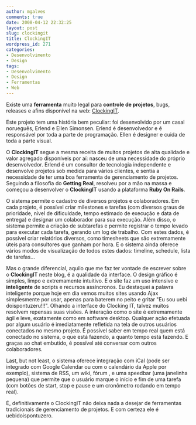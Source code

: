 ```yaml
---
author: mgalves
comments: true
date: 2008-04-12 22:32:25
layout: post
slug: clockingit
title: ClockingIT
wordpress_id: 271
categories:
- Desenvolvimento
- Design
tags:
- Desenvolvimento
- Design
- Ferramentas
- Web
---
```


Existe uma **ferramenta** muito legal para **controle de projetos**, bugs, releases e afins disponível na web: [ClockingIT](http://www.clockingit.com).

Este projeto tem uma história bem peculiar: foi desenvolvido por um casal norueguês, Erlend e Ellen Simonsen. Erlend é desenvolvedor e é responsável por toda a parte de programação. Ellen é designer e cuida de toda a parte visual.

O **ClockingIT** segue a mesma receita de muitos projetos de alta qualidade e valor agregado disponíveis por aí: nasceu de uma necessidade do próprio desenvolvedor. Erlend é um consultor de tecnologia independente e desenvolve projetos sob medida para vários clientes, e sentia a necessidade de ter uma boa ferramenta de gerenciamento de projetos. Seguindo a filosofia do **Getting Real**, resolveu por a mão na massa e começou a desenvolver o **ClockingIT** usando a plataforma **Ruby On Rails**.

O sistema permite o cadastro de diversos projetos e colaboradores. Em cada projeto, é possível criar milestones e tarefas (com diversos graus de prioridade, nível de dificuldade, tempo estimado de execução e data de entrega) e designar um colaborador para sua execução. Além disso, o sistema permite a criação de subtarefas e permite registrar o tempo levado para executar cada tarefa, gerando um log de trabalho. Com estes dados, é possível criar relatórios diversos, como timesheets que são extremamente úteis para consultores que ganham por hora.  E o sistema ainda oferece vários modos de visualização de todos estes dados: timeline, schedule, lista de tarefas...

Mas o grande diferencial, aquilo que me faz ter vontade de escrever sobre o **ClockingIT** neste blog, é a qualidade da interface. O design gráfico é simples, limpo e extremamente intuitivo. E o site faz um uso intensivo e **inteligente** de scripts e recursos assíncronos. Eu destaquei a palavra inteligente porque hoje em dia vemos muitos sites usando Ajax simplesmente por usar, apenas para baterem no peito e gritar "Eu sou uebi doispontuzeru!!!". Olhando a interface do Clocking IT, talvez muitos resolvem repensas suas visões. A interação como o site é extremamente ágil e leve, exatamente como em software desktop. Qualquer ação efetuada por algum usuário é imediatamente refletida na tela de outros usuários conectados no mesmo projeto. É possível saber em tempo real quem está conectado no sistema, o que está fazendo, a quanto tempo está fazendo. E graças ao chat embutido, é possível até conversar com outros colaboradores.

Last, but not least, o sistema oferece integração com iCal (pode ser integrado com Google Calendar ou com o calendário da Apple por exemplo), sistema de RSS, um wiki,  fórum , e uma  speedbar (uma janelinha pequena) que permite que  o usuário  marque o início e fim de uma tarefa  (com botões de  start, stop e pause e um cronômetro rodando em tempo  real).

É, definitivamente o ClockingIT não deixa nada a desejar de ferramentas tradicionais de gerenciamento de projetos. E com certeza ele é uebidoispontuzero.
